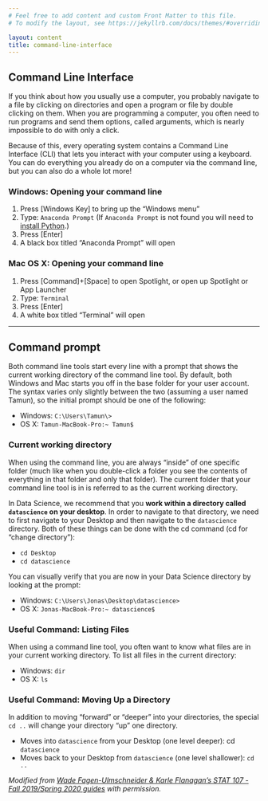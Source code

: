 ```yaml
---
# Feel free to add content and custom Front Matter to this file.
# To modify the layout, see https://jekyllrb.com/docs/themes/#overriding-theme-defaults

layout: content
title: command-line-interface
---
```


## Command Line Interface
If you think about how you usually use a computer, you probably navigate to a file by clicking on directories and open a program or file by double clicking on them. When you are programming a computer, you often need to run programs and send them options, called arguments, which is nearly impossible to do with only a click.

Because of this, every operating system contains a Command Line Interface (CLI) that lets you interact with your computer using a keyboard. You can do everything you already do on a computer via the command line, but you can also do a whole lot more!

### Windows: Opening your command line
1. Press [Windows Key] to bring up the “Windows menu”
2. Type: `Anaconda Prompt` (If `Anaconda Prompt` is not found you will need to <a href="" target="_blank">install Python</a>.)
3. Press [Enter]
4. A black box titled “Anaconda Prompt” will open

### Mac OS X: Opening your command line
1. Press [Command]+[Space] to open Spotlight, or open up Spotlight or App Launcher
2. Type: `Terminal`
3. Press [Enter]
4. A white box titled “Terminal” will open

<hr/>

## Command prompt
Both command line tools start every line with a prompt that shows the current working directory of the command line tool. By default, both Windows and Mac starts you off in the base folder for your user account. The syntax varies only slightly between the two (assuming a user named Tamun), so the initial prompt should be one of the following:

* Windows: `C:\Users\Tamun\>`
* OS X: `Tamun-MacBook-Pro:~ Tamun$`

### Current working directory
When using the command line, you are always “inside” of one specific folder (much like when you double-click a folder you see the contents of everything in that folder and only that folder). The current folder that your command line tool is in is referred to as the current working directory.

In Data Science, we recommend that you **work within a directory called `datascience` on your desktop**. In order to navigate to that directory, we need to first navigate to your Desktop and then navigate to the `datascience` directory. Both of these things can be done with the cd command (cd for “change directory”):

* `cd Desktop`
* `cd datascience`

You can visually verify that you are now in your Data Science directory by looking at the prompt:

* Windows: `C:\Users\Jonas\Desktop\datascience>`
* OS X: `Jonas-MacBook-Pro:~ datascience$`

### Useful Command: Listing Files
When using a command line tool, you often want to know what files are in your current working directory. To list all files in the current directory:

* Windows: `dir`
* OS X: `ls`

### Useful Command: Moving Up a Directory
In addition to moving “forward” or “deeper” into your directories, the special `cd ..` will change your directory “up” one directory.

* Moves into `datascience` from your Desktop (one level deeper): cd `datascience`
* Moves back to your Desktop from `datascience` (one level shallower): `cd ..`

*Modified from <a href="http://courses.las.illinois.edu/spring2020/stat107/resources/cli/">Wade Fagen-Ulmschneider & Karle Flanagan’s STAT 107 - Fall 2019/Spring 2020 guides</a> with permission.*